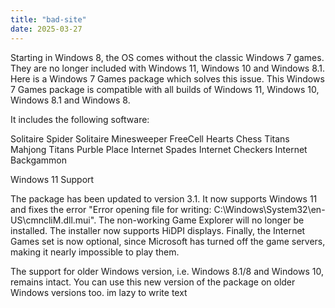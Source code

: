 ```yaml
---
title: "bad-site"
date: 2025-03-27
---
```

Starting in Windows 8, the OS comes without the classic Windows 7 games. They are no longer included with Windows 11, Windows 10 and Windows 8.1. Here is a Windows 7 Games package which solves this issue. This Windows 7 Games package is compatible with all builds of Windows 11, Windows 10, Windows 8.1 and Windows 8.

It includes the following software:

Solitaire
Spider Solitaire
Minesweeper
FreeCell
Hearts
Chess Titans
Mahjong Titans
Purble Place
Internet Spades
Internet Checkers
Internet Backgammon

Windows 11 Support

The package has been updated to version 3.1. It now supports Windows 11 and fixes the error "Error opening file for writing: C:\Windows\System32\en-US\cmncliM.dll.mui". The non-working Game Explorer will no longer be installed. The installer now supports HiDPI displays. Finally, the Internet Games set is now optional, since Microsoft has turned off the game servers, making it nearly impossible to play them.

The support for older Windows version, i.e. Windows 8.1/8 and Windows 10, remains intact. You can use this new version of the package on older Windows versions too.
im lazy to write text
